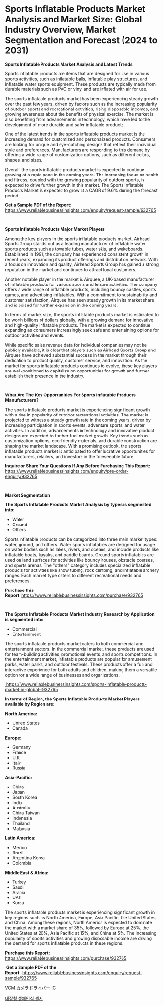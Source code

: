 <p><h1>Sports Inflatable Products Market Analysis and Market Size: Global Industry Overview, Market Segmentation and Forecast (2024 to 2031)</h1></p><p><strong>Sports Inflatable Products Market Analysis and Latest Trends</strong></p>
<p><p>Sports inflatable products are items that are designed for use in various sports activities, such as inflatable balls, inflatable play structures, and inflatable water sports equipment. These products are typically made from durable materials such as PVC or vinyl and are inflated with air for use.</p><p>The sports inflatable products market has been experiencing steady growth over the past few years, driven by factors such as the increasing popularity of outdoor sports and recreational activities, rising disposable incomes, and growing awareness about the benefits of physical exercise. The market is also benefiting from advancements in technology, which have led to the development of more durable and safer inflatable products.</p><p>One of the latest trends in the sports inflatable products market is the increasing demand for customized and personalized products. Consumers are looking for unique and eye-catching designs that reflect their individual style and preferences. Manufacturers are responding to this demand by offering a wide range of customization options, such as different colors, shapes, and sizes.</p><p>Overall, the sports inflatable products market is expected to continue growing at a rapid pace in the coming years. The increasing focus on health and fitness, coupled with the growing popularity of outdoor sports, is expected to drive further growth in this market. The Sports Inflatable Products Market is expected to grow at a CAGR of 9.6% during the forecast period.</p></p>
<p><strong>Get a Sample PDF of the Report:&nbsp;</strong> <a href="https://www.reliablebusinessinsights.com/enquiry/request-sample/932765">https://www.reliablebusinessinsights.com/enquiry/request-sample/932765</a></p>
<p>&nbsp;</p>
<p><strong>Sports Inflatable Products Major Market Players</strong></p>
<p><p>Among the key players in the sports inflatable products market, Airhead Sports Group stands out as a leading manufacturer of inflatable water sports products such as towable tubes, water skis, and wakeboards. Established in 1991, the company has experienced consistent growth in recent years, expanding its product offerings and distribution network. With a focus on innovation and quality, Airhead Sports Group has gained a strong reputation in the market and continues to attract loyal customers.</p><p>Another notable player in the market is Airquee, a UK-based manufacturer of inflatable products for various sports and leisure activities. The company offers a wide range of inflatable products, including bouncy castles, sports games, and advertising inflatables. With a commitment to sustainability and customer satisfaction, Airquee has seen steady growth in its market share and is poised for further expansion in the coming years.</p><p>In terms of market size, the sports inflatable products market is estimated to be worth billions of dollars globally, with a growing demand for innovative and high-quality inflatable products. The market is expected to continue expanding as consumers increasingly seek safe and entertaining options for outdoor activities and events.</p><p>While specific sales revenue data for individual companies may not be publicly available, it is clear that players such as Airhead Sports Group and Airquee have achieved substantial success in the market through their dedication to product quality, customer service, and innovation. As the market for sports inflatable products continues to evolve, these key players are well-positioned to capitalize on opportunities for growth and further establish their presence in the industry.</p></p>
<p>&nbsp;</p>
<p><strong>What Are The Key Opportunities For Sports Inflatable Products Manufacturers?</strong></p>
<p><p>The sports inflatable products market is experiencing significant growth with a rise in popularity of outdoor recreational activities. The market is projected to witness a steady growth rate in the coming years, driven by increasing participation in sports events, adventure sports, and water activities. In addition, advancements in technology and innovative product designs are expected to further fuel market growth. Key trends such as customization options, eco-friendly materials, and durable construction are shaping the market landscape. With a promising outlook, the sports inflatable products market is anticipated to offer lucrative opportunities for manufacturers, retailers, and investors in the foreseeable future.</p></p>
<p><strong>Inquire or Share Your Questions If Any Before Purchasing This Report:</strong> <a href="https://www.reliablebusinessinsights.com/enquiry/pre-order-enquiry/932765">https://www.reliablebusinessinsights.com/enquiry/pre-order-enquiry/932765</a></p>
<p>&nbsp;</p>
<p><strong>Market Segmentation</strong></p>
<p><strong>The Sports Inflatable Products Market Analysis by types is segmented into:</strong></p>
<p><ul><li>Water</li><li>Ground</li><li>Others</li></ul></p>
<p><p>Sports inflatable products can be categorized into three main market types: water, ground, and others. Water sports inflatables are designed for usage on water bodies such as lakes, rivers, and oceans, and include products like inflatable boats, kayaks, and paddle boards. Ground sports inflatables are used on land surfaces for activities like bouncy houses, obstacle courses, and sports arenas. The "others" category includes specialized inflatable products for activities like snow tubing, rock climbing, and inflatable archery ranges. Each market type caters to different recreational needs and preferences.</p></p>
<p><strong>Purchase this Report:&nbsp;</strong><a href="https://www.reliablebusinessinsights.com/purchase/932765">https://www.reliablebusinessinsights.com/purchase/932765</a></p>
<p>&nbsp;</p>
<p><strong>The Sports Inflatable Products Market Industry Research by Application is segmented into:</strong></p>
<p><ul><li>Commercial</li><li>Entertainment</li></ul></p>
<p><p>The sports inflatable products market caters to both commercial and entertainment sectors. In the commercial market, these products are used for team-building activities, promotional events, and sports competitions. In the entertainment market, inflatable products are popular for amusement parks, water parks, and outdoor festivals. These products offer a fun and interactive experience for both adults and children, making them a versatile option for a wide range of businesses and organizations.</p></p>
<p><a href="https://www.reliablebusinessinsights.com/sports-inflatable-products-market-in-global-r932765">&nbsp;https://www.reliablebusinessinsights.com/sports-inflatable-products-market-in-global-r932765</a></p>
<p><strong>In terms of Region, the Sports Inflatable Products Market Players available by Region are:</strong></p>
<p>
    <p> <strong> North America: </strong>
        <ul>
            <li>United States</li>
            <li>Canada</li>
        </ul>
        </p> 
    <p> <strong> Europe: </strong>
        <ul>
            <li>Germany</li>
            <li>France</li>
            <li>U.K.</li>
            <li>Italy</li>
            <li>Russia</li>
        </ul>
        </p> 
    <p> <strong> Asia-Pacific: </strong>
        <ul>
            <li>China</li>
            <li>Japan</li>
            <li>South Korea</li>
            <li>India</li>
            <li>Australia</li>
            <li>China Taiwan</li>
            <li>Indonesia</li>
            <li>Thailand</li>
            <li>Malaysia</li>
        </ul>
        </p> 
    <p> <strong> Latin America: </strong>
        <ul>
            <li>Mexico</li>
            <li>Brazil</li>
            <li>Argentina Korea</li>
            <li>Colombia</li>
        </ul>
        </p> 
    <p> <strong> Middle East & Africa: </strong>
        <ul>
            <li>Turkey</li>
            <li>Saudi</li>
            <li>Arabia</li>
            <li>UAE</li>
            <li>Korea</li>
        </ul>
    </p>
    </p>
<p><p>The sports inflatable products market is experiencing significant growth in key regions such as North America, Europe, Asia Pacific, the United States, and China. Among these regions, North America is expected to dominate the market with a market share of 35%, followed by Europe at 25%, the United States at 20%, Asia Pacific at 15%, and China at 5%. The increasing popularity of sports activities and growing disposable income are driving the demand for sports inflatable products in these regions.</p></p>
<p><strong>Purchase this Report: </strong><a href="https://www.reliablebusinessinsights.com/purchase/932765">https://www.reliablebusinessinsights.com/purchase/932765</a></p>
<p>&nbsp;<strong>Get a Sample PDF of the Report:&nbsp;&nbsp;</strong><a href="https://www.reliablebusinessinsights.com/enquiry/request-sample/932765">https://www.reliablebusinessinsights.com/enquiry/request-sample/932765</a></p>
<p><strong></strong></p>
<p><p><a href="https://github.com/mohamedbakry57/Market-Research-Report-List-4/blob/main/2366742122834.md">VCM カメラドライバー IC</a></p><p><a href="https://github.com/laholand/Market-Research-Report-List-4/blob/main/3537563124263.md">내장형 생체인식 센서</a></p></p>